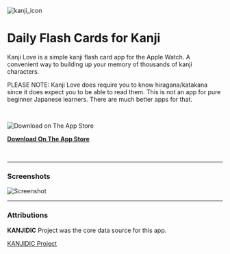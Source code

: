 ![kanji_icon](https://user-images.githubusercontent.com/516688/147009724-d866ef88-0db5-4273-a280-e122f29cdc21.png)

# Daily Flash Cards for Kanji

Kanji Love is a simple kanji flash card app for the Apple Watch. A convenient way to building up your memory of thousands of kanji characters. 

PLEASE NOTE: Kanji Love does require you to know hiragana/katakana since it does expect you to be able to read them. This is not an app for pure beginner Japanese learners. There are much better apps for that.

<BR />

![Download on The App Store](https://user-images.githubusercontent.com/516688/147121626-f3872c33-2a43-4a2b-abc6-9b49f8f7c30b.png)

[**Download On The App Store**](https://apps.apple.com/us/app/kanji-love/id1588647247)

<BR />

<HR/>

### Screenshots

![Screenshot](https://user-images.githubusercontent.com/516688/147025060-d59c1476-d770-43f0-89e6-0ee0f12c3fa6.png)

<HR/>

### Attributions

**KANJIDIC** Project was the core data source for this app.

[KANJIDIC Project](http://www.edrdg.org/wiki/index.php/KANJIDIC_Project)

